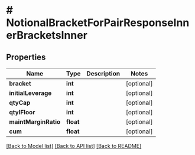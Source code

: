 # # NotionalBracketForPairResponseInnerBracketsInner

## Properties

Name | Type | Description | Notes
------------ | ------------- | ------------- | -------------
**bracket** | **int** |  | [optional]
**initialLeverage** | **int** |  | [optional]
**qtyCap** | **int** |  | [optional]
**qtylFloor** | **int** |  | [optional]
**maintMarginRatio** | **float** |  | [optional]
**cum** | **float** |  | [optional]

[[Back to Model list]](../../README.md#models) [[Back to API list]](../../README.md#endpoints) [[Back to README]](../../README.md)

